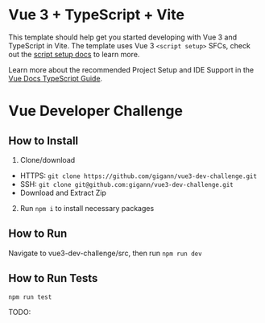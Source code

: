 # Vue 3 + TypeScript + Vite

This template should help get you started developing with Vue 3 and TypeScript in Vite. The template uses Vue 3 `<script setup>` SFCs, check out the [script setup docs](https://v3.vuejs.org/api/sfc-script-setup.html#sfc-script-setup) to learn more.

Learn more about the recommended Project Setup and IDE Support in the [Vue Docs TypeScript Guide](https://vuejs.org/guide/typescript/overview.html#project-setup).


# Vue Developer Challenge

## How to Install
1. Clone/download
- HTTPS: ```git clone https://github.com/gigann/vue3-dev-challenge.git```
- SSH: ```git clone git@github.com:gigann/vue3-dev-challenge.git```
- Download and Extract Zip
2. Run ```npm i``` to install necessary packages

## How to Run
Navigate to vue3-dev-challenge/src, then run ```npm run dev```

## How to Run Tests
```npm run test```

TODO:

